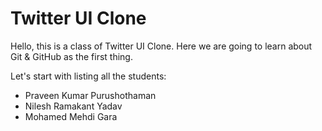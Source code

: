 # Twitter UI Clone

Hello, this is a class of Twitter UI Clone. Here we are going to learn about Git & GitHub as the first thing.

Let's start with listing all the students:

* Praveen Kumar Purushothaman
* Nilesh Ramakant Yadav
* Mohamed Mehdi Gara

